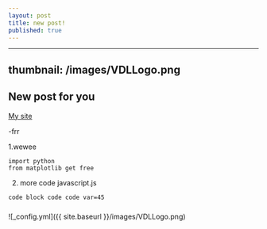 ```yaml
---
layout: post
title: new post!
published: true
---
```


---
thumbnail: /images/VDLLogo.png
---

## New post for you
[My site](https://eshnil2000.chainapp.live)

-frr

1.wewee 

	import python
    from matplotlib get free

2. more code
	javascript.js
    
`code block
code code
var=45
`
###
![_config.yml]({{ site.baseurl }}/images/VDLLogo.png)
